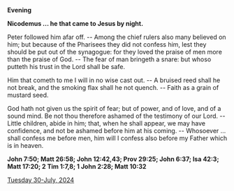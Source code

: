**Evening**

**Nicodemus ... he that came to Jesus by night.**
 
Peter followed him afar off. -- Among the chief rulers also many believed on him; but because of the Pharisees they did not confess him, lest they should be put out of the synagogue: for they loved the praise of men more than the praise of God. -- The fear of man bringeth a snare: but whoso putteth his trust in the Lord shall be safe.
 
Him that cometh to me I will in no wise cast out. -- A bruised reed shall he not break, and the smoking flax shall he not quench. -- Faith as a grain of mustard seed.
 
God hath not given us the spirit of fear; but of power, and of love, and of a sound mind. Be not thou therefore ashamed of the testimony of our Lord. -- Little children, abide in him; that, when he shall appear, we may have confidence, and not be ashamed before him at his coming. -- Whosoever ... shall confess me before men, him will I confess also before my Father which is in heaven.  

**John 7:50; Matt 26:58; John 12:42,43; Prov 29:25; John 6:37; Isa 42:3; Matt 17:20; 2 Tim 1:7,8; 1 John 2:28; Matt 10:32**

[Tuesday 30-July, 2024](https://t.me/daily_light)
